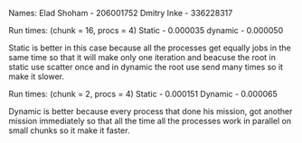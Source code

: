 Names:
Elad Shoham - 206001752
Dmitry Inke - 336228317


Run times: (chunk = 16, procs = 4)
Static - 0.000035
dynamic - 0.000050

Static is better in this case because all the processes get equally jobs in the same time so that it will make only one iteration and beacuse the root in static use scatter once and in dynamic the root use send many times so it make it slower.



Run times: (chunk = 2, procs = 4)
Static - 0.000151
Dynamic - 0.000065

Dynamic is better because every process that done his mission, got another mission immediately so that all the time all the processes work in parallel on small chunks so it make it faster.